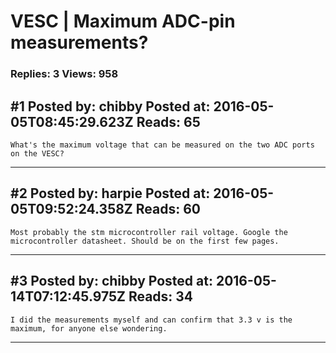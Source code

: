 # VESC &#124; Maximum ADC-pin measurements?

### Replies: 3 Views: 958

## \#1 Posted by: chibby Posted at: 2016-05-05T08:45:29.623Z Reads: 65

```
What's the maximum voltage that can be measured on the two ADC ports on the VESC?
```

---
## \#2 Posted by: harpie Posted at: 2016-05-05T09:52:24.358Z Reads: 60

```
Most probably the stm microcontroller rail voltage. Google the microcontroller datasheet. Should be on the first few pages.
```

---
## \#3 Posted by: chibby Posted at: 2016-05-14T07:12:45.975Z Reads: 34

```
I did the measurements myself and can confirm that 3.3 v is the maximum, for anyone else wondering.
```

---
